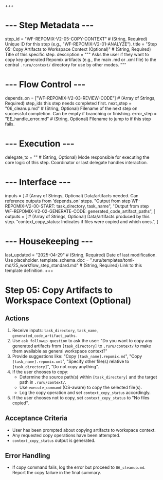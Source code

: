 +++
# --- Step Metadata ---
step_id = "WF-REPOMIX-V2-05-COPY-CONTEXT" # (String, Required) Unique ID for this step (e.g., "WF-REPOMIX-V2-01-ANALYZE").
title = "Step 05: Copy Artifacts to Workspace Context (Optional)" # (String, Required) Title of this specific step.
description = """
Asks the user if they want to copy key generated Repomix artifacts (e.g., the main .md or .xml file) to the central `.ruru/context/` directory for use by other modes.
"""

# --- Flow Control ---
depends_on = ["WF-REPOMIX-V2-03-REVIEW-CODE"] # (Array of Strings, Required) step_ids this step needs completed first.
next_step = "06_cleanup.md" # (String, Optional) Filename of the next step on successful completion. Can be empty if branching or finishing.
error_step = "EE_handle_error.md" # (String, Optional) Filename to jump to if this step fails.

# --- Execution ---
delegate_to = "" # (String, Optional) Mode responsible for executing the core logic of this step. Coordinator or last delegate handles interaction.

# --- Interface ---
inputs = [ # (Array of Strings, Optional) Data/artifacts needed. Can reference outputs from 'depends_on' steps.
    "Output from step WF-REPOMIX-V2-00-START: task_directory, task_name",
    "Output from step WF-REPOMIX-V2-02-GENERATE-CODE: generated_code_artifact_paths",
]
outputs = [ # (Array of Strings, Optional) Data/artifacts produced by this step.
    "context_copy_status: Indicates if files were copied and which ones.",
]

# --- Housekeeping ---
last_updated = "2025-04-29" # (String, Required) Date of last modification. Use placeholder.
template_schema_doc = ".ruru/templates/toml-md/25_workflow_step_standard.md" # (String, Required) Link to this template definition.
+++

# Step 05: Copy Artifacts to Workspace Context (Optional)

## Actions

1.  Receive inputs: `task_directory`, `task_name`, `generated_code_artifact_paths`.
2.  Use `ask_followup_question` to ask the user: "Do you want to copy any generated artifacts from `[task_directory]` to `.ruru/context/` to make them available as general workspace context?"
3.  Provide suggestions like: "Copy `[task_name].repomix.md`", "Copy `[task_name].repomix.xml`", "Specify other file(s) relative to `[task_directory]`", "Do not copy anything".
4.  If the user chooses to copy:
    *   Determine the source path(s) within `[task_directory]` and the target path in `.ruru/context/`.
    *   Use `execute_command` (OS-aware) to copy the selected file(s).
    *   Log the copy operation and set `context_copy_status` accordingly.
5.  If the user chooses not to copy, set `context_copy_status` to "No files copied".

## Acceptance Criteria

*   User has been prompted about copying artifacts to workspace context.
*   Any requested copy operations have been attempted.
*   `context_copy_status` output is generated.

## Error Handling

*   If copy command fails, log the error but proceed to `06_cleanup.md`. Report the copy failure in the final summary.
